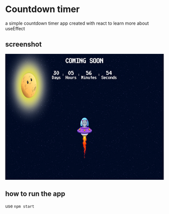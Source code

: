 # Countdown timer

a simple countdown timer app created with react to learn more about useEffect

## screenshot

<img src="./screenshots/Screenshot 2023-02-03 at 11-26-10 React App.png" height="400px" alt="app screenshot">

## how to run the app
use `npm start` 
